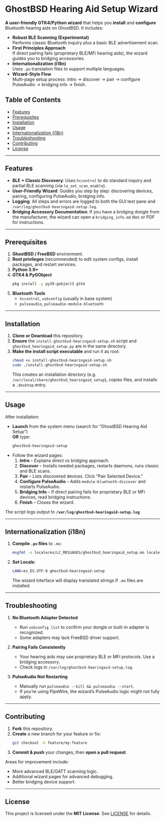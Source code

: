 # GhostBSD Hearing Aid Setup Wizard

**A user-friendly GTK4/Python wizard** that helps you **install** and **configure** Bluetooth hearing aids on GhostBSD. It includes:

- **Robust BLE Scanning (Experimental)**  
  Performs classic Bluetooth inquiry plus a basic BLE advertisement scan.
- **First Principles Approach**  
  If direct pairing fails (proprietary BLE/MFi hearing aids), the wizard guides you to bridging accessories.
- **Internationalization (i18n)**  
  Uses `.po` translation files to support multiple languages.
- **Wizard-Style Flow**  
  Multi-page setup process: intro → discover → pair → configure PulseAudio → bridging info → finish.

## Table of Contents

- [Features](#features)
- [Prerequisites](#prerequisites)
- [Installation](#installation)
- [Usage](#usage)
- [Internationalization (i18n)](#internationalization-i18n)
- [Troubleshooting](#troubleshooting)
- [Contributing](#contributing)
- [License](#license)

---

## Features

- **BLE + Classic Discovery**: Uses `hccontrol` to do standard inquiry and partial BLE scanning (via `le_set_scan_enable`).  
- **User-Friendly Wizard**: Guides you step by step: discovering devices, pairing, configuring PulseAudio, bridging info.  
- **Logging**: All steps and errors are logged to both the GUI text pane and `/var/log/ghostbsd-hearingaid-setup.log`.  
- **Bridging Accessory Documentation**: If you have a bridging dongle from the manufacturer, the wizard can open a `bridging_info.md` doc or PDF for instructions.

---

## Prerequisites

1. **GhostBSD / FreeBSD** environment.  
2. **Root privileges** (recommended) to edit system configs, install packages, and restart services.  
3. **Python 3.9+**  
4. **GTK4 & PyGObject**  
   ```bash
   pkg install -y py39-gobject3 gtk4
   ```
5. **Bluetooth Tools**  
   - `hccontrol`, `usbconfig` (usually in base system)  
   - `pulseaudio`, `pulseaudio-module-bluetooth`  

---

## Installation

1. **Clone or Download** this repository.  
2. **Ensure** the `install-ghostbsd-hearingaid-setup.sh` script and `ghostbsd_hearingaid_setup.py` are in the same directory.  
3. **Make the install script executable** and run it as root:
   ```bash
   chmod +x install-ghostbsd-hearingaid-setup.sh
   sudo ./install-ghostbsd-hearingaid-setup.sh
   ```
   This creates an installation directory (e.g. `/usr/local/share/ghostbsd_hearingaid_setup`), copies files, and installs a `.desktop` entry.

---

## Usage

After installation:

- **Launch** from the system menu (search for “GhostBSD Hearing Aid Setup”)  
  **OR** type:
  ```bash
  ghostbsd-hearingaid-setup
  ```
- Follow the wizard pages:
  1. **Intro** – Explains direct vs bridging approach.  
  2. **Discover** – Installs needed packages, restarts daemons, runs classic and BLE scans.  
  3. **Pair** – Lists discovered devices. Click “Pair Selected Device.”  
  4. **Configure PulseAudio** – Adds `module-bluetooth-discover` and restarts PulseAudio.  
  5. **Bridging Info** – If direct pairing fails for proprietary BLE or MFi devices, read bridging instructions.  
  6. **Finish** – Closes the wizard.

The script logs output to **`/var/log/ghostbsd-hearingaid-setup.log`**.

---

## Internationalization (i18n)

1. **Compile `.po` files** to `.mo`:
   ```bash
   msgfmt -o locale/es/LC_MESSAGES/ghostbsd_hearingaid_setup.mo locale/es/LC_MESSAGES/ghostbsd_hearingaid_setup.po
   ```
2. **Set Locale**:
   ```bash
   LANG=es_ES.UTF-8 ghostbsd-hearingaid-setup
   ```
   The wizard interface will display translated strings if `.mo` files are installed.

---

## Troubleshooting

1. **No Bluetooth Adapter Detected**  
   - Run `usbconfig list` to confirm your dongle or built-in adapter is recognized.  
   - Some adapters may lack FreeBSD driver support.

2. **Pairing Fails Consistently**  
   - Your hearing aids may use proprietary BLE or MFi protocols. Use a bridging accessory.  
   - Check logs in `/var/log/ghostbsd-hearingaid-setup.log`.

3. **PulseAudio Not Restarting**  
   - Manually run `pulseaudio --kill && pulseaudio --start`.  
   - If you’re using PipeWire, the wizard’s PulseAudio logic might not fully apply.

---

## Contributing

1. **Fork** this repository.  
2. **Create** a new branch for your feature or fix:  
   ```bash
   git checkout -b feature/my-feature
   ```  
3. **Commit & push** your changes, then **open a pull request**.

Areas for improvement include:

- More advanced BLE/GATT scanning logic.  
- Additional wizard pages for advanced debugging.  
- Better bridging device support.

---

## License

This project is licensed under the **MIT License**. See [LICENSE](LICENSE) for details.

